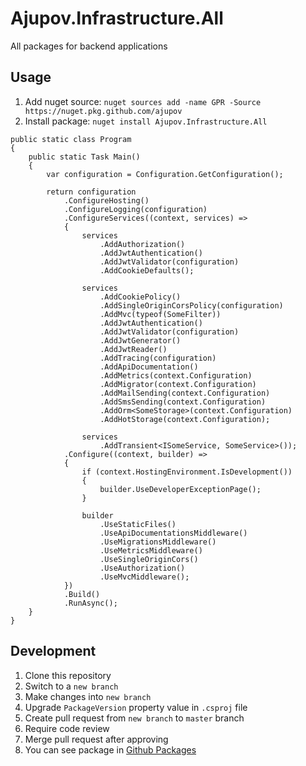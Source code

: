 # Ajupov.Infrastructure.All
All packages for backend applications

## Usage
1. Add nuget source: `nuget sources add -name GPR -Source https://nuget.pkg.github.com/ajupov`
2. Install package: `nuget install Ajupov.Infrastructure.All`

```
public static class Program
{
    public static Task Main()
    {
        var configuration = Configuration.GetConfiguration();

        return configuration
            .ConfigureHosting()
            .ConfigureLogging(configuration)
            .ConfigureServices((context, services) =>
            {
                services
                    .AddAuthorization()
                    .AddJwtAuthentication()
                    .AddJwtValidator(configuration)
                    .AddCookieDefaults();

                services
                    .AddCookiePolicy()
                    .AddSingleOriginCorsPolicy(configuration)
                    .AddMvc(typeof(SomeFilter))
                    .AddJwtAuthentication()
                    .AddJwtValidator(configuration)
                    .AddJwtGenerator()
                    .AddJwtReader()
                    .AddTracing(configuration)
                    .AddApiDocumentation()
                    .AddMetrics(context.Configuration)
                    .AddMigrator(context.Configuration)
                    .AddMailSending(context.Configuration)
                    .AddSmsSending(context.Configuration)
                    .AddOrm<SomeStorage>(context.Configuration)
                    .AddHotStorage(context.Configuration);
                    
                services
                    .AddTransient<ISomeService, SomeService>());
            .Configure((context, builder) =>
            {
                if (context.HostingEnvironment.IsDevelopment())
                {
                    builder.UseDeveloperExceptionPage();
                }

                builder
                    .UseStaticFiles()
                    .UseApiDocumentationsMiddleware()
                    .UseMigrationsMiddleware()
                    .UseMetricsMiddleware()
                    .UseSingleOriginCors()
                    .UseAuthorization()
                    .UseMvcMiddleware();
            })
            .Build()
            .RunAsync();
    }
}

```

## Development
1. Clone this repository
2. Switch to a `new branch`
3. Make changes into `new branch`
4. Upgrade `PackageVersion` property value in `.csproj` file
5. Create pull request from `new branch` to `master` branch
6. Require code review
7. Merge pull request after approving
8. You can see package in [Github Packages](https://github.com/ajupov/Ajupov.Infrastructure.All/packages)
